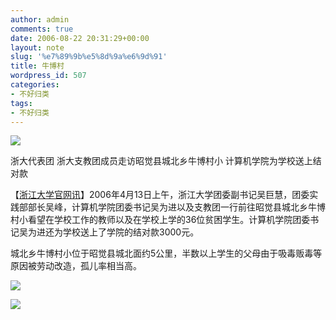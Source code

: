 ```yaml
---
author: admin
comments: true
date: 2006-08-22 20:31:29+00:00
layout: note
slug: '%e7%89%9b%e5%8d%9a%e6%9d%91'
title: 牛博村
wordpress_id: 507
categories:
- 不好归类
tags:
- 不好归类
---
```


![](http://www.2800.zju.edu.cn/zjt7/upload/Image/month4/shoes.jpg)

浙大代表团 浙大支教团成员走访昭觉县城北乡牛博村小 计算机学院为学校送上结对款

【[浙江大学官网讯](http://www.2800.zju.edu.cn/zjt7/front/article.php?id=63)】2006年4月13日上午，浙江大学团委副书记吴巨慧，团委实践部部长吴峰，计算机学院团委书记吴为进以及支教团一行前往昭觉县城北乡牛博村小看望在学校工作的教师以及在学校上学的36位贫困学生。计算机学院团委书记吴为进还为学校送上了学院的结对款3000元。

城北乡牛博村小位于昭觉县城北面约5公里，半数以上学生的父母由于吸毒贩毒等原因被劳动改造，孤儿率相当高。

![](http://www.2800.zju.edu.cn/zjt7/upload/Image/month4/laowuheying.jpg)

![](http://www.2800.zju.edu.cn/zjt7/upload/Image/month4/wangxinheying.jpg)
